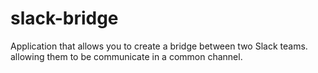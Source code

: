 # slack-bridge
Application that allows you to create a bridge between two Slack teams. allowing them to be communicate in a common channel.
